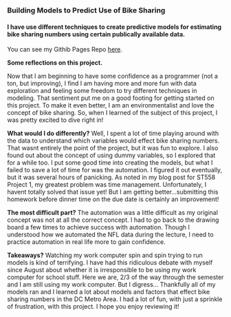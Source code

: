 ### Building Models to Predict Use of Bike Sharing  

#### I have use different techniques to create predictive models for estimating bike sharing numbers using certain publically available data. 

You can see my Githib Pages Repo [here](https://laeckert.github.io/Project_2/).

**Some reflections on this project.**

Now that I am beginning to have some confidence as a programmer (not a ton, but improving), 
I find I am having more and more fun with data exploration and feeling some freedom to try 
different techniques in modeling. That sentiment put me on a good footing for getting started on this project. 
To make it even better, I am an environmentalist and love the concept of bike sharing. So, when I learned of the
subject of this project, I was pretty excited to dive right in! 

**What would I do differently?**
Well, I spent a lot of time playing around with the data to understand which variables would effect bike sharing 
numbers. That wasnt entirely the point of the project, but it was fun to explore. I also found out about the concept
of using dummy variables, so I explored that for a while too. I put some good time into creating the models, but what I
failed to save a lot of time for was the automation. I figured it out eventually, but it was several hours of panicking. 
As noted in my blog post for ST558 Project 1, my greatest problem was time management. Unfortunately, I havent totally
solved that issue yet! But I am getting better...submitting this homework before dinner time on the due date is certainly an
improvement!

**The most difficult part?**
The automation was a little difficult as my original concept was not at all the correct concept. I had to go back to the 
drawing board a few times to achieve success with automation. Though I understood how we automated the NFL data during 
the lecture, I need to practice automation in real life more to gain confidence. 

**Takeaways?**
Watching my work computer spin and spin trying to run models is kind of terrifying. I have had this ridiculous debate 
with myself since August about whether it is irresponsible to be using my work computer for school stuff. Here we are, 2/3
of the way through the semester and I am still using my work computer. But I digress... Thankfully all of my models ran
and I learned a lot about models and factors that effect bike sharing numbers in the DC Metro Area. I had a lot of fun,
with just a sprinkle of frustration, with this project. I hope you enjoy reviewing it! 
